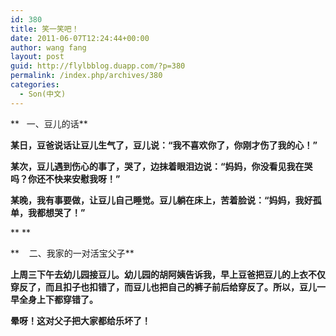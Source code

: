 ```yaml
---
id: 380
title: 笑一笑吧！
date: 2011-06-07T12:24:44+00:00
author: wang fang
layout: post
guid: http://flylbblog.duapp.com/?p=380
permalink: /index.php/archives/380
categories:
  - Son(中文)
---
```

**   一、豆儿的话**

****某日，豆爸说话让豆儿生气了，豆儿说：“我不喜欢你了，你刚才伤了我的心！”****

**某次，豆儿遇到伤心的事了，哭了，边抹着眼泪边说：“妈妈，你没看见我在哭吗？你还不快来安慰我呀！”**

**某晚，我有事要做，让豆儿自己睡觉。豆儿躺在床上，苦着脸说：“妈妈，我好孤单，我都想哭了！”**

** **

**    二、我家的一对活宝父子**

**上周三下午去幼儿园接豆儿。幼儿园的胡阿姨告诉我，早上豆爸把豆儿的上衣不仅穿反了，而且扣子也扣错了，而豆儿也把自己的裤子前后给穿反了。所以，豆儿一早全身上下都穿错了。**

**晕呀！这对父子把大家都给乐坏了！**